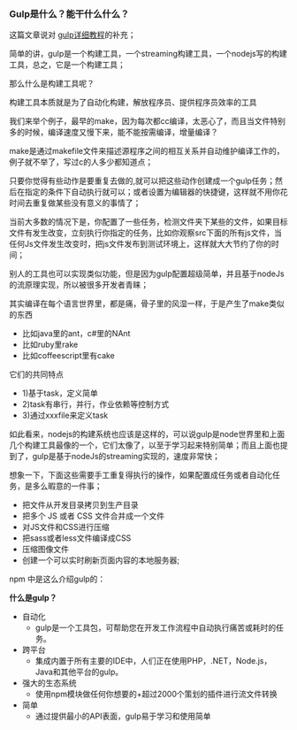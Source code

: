 
### Gulp是什么？能干什么什么？

这篇文章说对 [gulp详细教程]()的补充；

简单的讲，gulp是一个构建工具，一个streaming构建工具，一个nodejs写的构建工具，总之，它是一个构建工具；

那么什么是构建工具呢？

构建工具本质就是为了自动化构建，解放程序员、提供程序员效率的工具

我们来举个例子，最早的make，因为每次都cc编译，太恶心了，而且当文件特别多的时候，编译速度又慢下来，能不能按需编译，增量编译？

make是通过makefile文件来描述源程序之间的相互关系并自动维护编译工作的，例子就不举了，写过c的人多少都知道点；

只要你觉得有些动作是要重复去做的,就可以把这些动作创建成一个gulp任务；然后在指定的条件下自动执行就可以；或者设置为编辑器的快捷键，这样就不用你花时间去重复做某些没有意义的事情了；

当前大多数的情况下是，你配置了一些任务，检测文件夹下某些的文件，如果目标文件有发生改变，立刻执行你指定的任务，比如你观察src下面的所有js文件，当任何Js文件发生改变时，把js文件发布到测试环境上，这样就大大节约了你的时间；

别人的工具也可以实现类似功能，但是因为gulp配置超级简单，并且基于nodeJs的流原理实现，所以被很多开发者青睐；

其实编译在每个语言世界里，都是痛，骨子里的风湿一样，于是产生了make类似的东西

- 比如java里的ant，c#里的NAnt
- 比如ruby里rake
- 比如coffeescript里有cake

它们的共同特点
- 1)基于task，定义简单
- 2)task有串行，并行，作业依赖等控制方式
- 3)通过xxxfile来定义task

如此看来，nodejs的构建系统也应该是这样的，可以说gulp是node世界里和上面几个构建工具最像的一个，它们太像了，以至于学习起来特别简单；而且上面也提到了，gulp是基于nodeJs的streaming实现的，速度非常快；

想象一下，下面这些需要手工重复得执行的操作，如果配置成任务或者自动化任务，是多么暇意的一件事；

- 把文件从开发目录拷贝到生产目录
- 把多个 JS 或者 CSS 文件合并成一个文件
- 对JS文件和CSS进行压缩
- 把sass或者less文件编译成CSS
- 压缩图像文件
- 创建一个可以实时刷新页面内容的本地服务器;

npm 中是这么介绍gulp的：

**什么是gulp？**

- 自动化
    - gulp是一个工具包，可帮助您在开发工作流程中自动执行痛苦或耗时的任务。
- 跨平台
    - 集成内置于所有主要的IDE中，人们正在使用PHP，.NET，Node.js，Java和其他平台的gulp。
- 强大的生态系统
    - 使用npm模块做任何你想要的+超过2000个策划的插件进行流文件转换
- 简单
    - 通过提供最小的API表面，gulp易于学习和使用简单